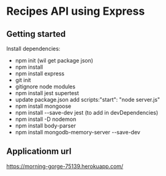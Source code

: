 # Recipes API using Express

## Getting started

Install dependencies:

- npm init (wil get package json)
- npm install
- npm install express
- git init
- gitignore node modules
- npm install jest supertest
- update package.json add scripts:"start": "node server.js"
- npm install mongoose
- npm install --save-dev jest (to add in devDependencies)
- npm install -D nodemon
- npm install body-parser
- npm install mongodb-memory-server --save-dev

## Applicationm url

https://morning-gorge-75139.herokuapp.com/
